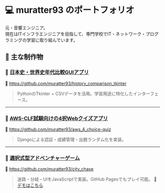 # 💻 muratter93 のポートフォリオ

元・音響エンジニア。  
現在はITインフラエンジニアを目指して、専門学校でIT・ネットワーク・プログラミングの学習に取り組んでいます。



## 🌟 主な制作物

### 🧠 [日本史・世界史年代比較GUIアプリ](https://github.com/muratter93/history_comparison_tkinter)
🔗 https://github.com/muratter93/history_comparison_tkinter  
> PythonのTkinter + CSVデータを活用。学習用途に特化したインターフェース。

---

### 🧩 [AWS-CLF試験向けの4択Webクイズアプリ](https://github.com/muratter93/aws_4_choice-quiz)
🔗 https://github.com/muratter93/aws_4_choice-quiz  
> Djangoによる認証・成績管理・出題ランダム化を実装。

---

### 🚓 [選択式型アドベンチャーゲーム](https://github.com/muratter93/city_chase)
🔗 https://github.com/muratter93/city_chase  
> 迷路・分岐・UIをJavaScriptで実装。GitHub Pagesでもプレイ可能。
> 🚀 [デモはこちら](https://muratter93.github.io/city_chase/)  
